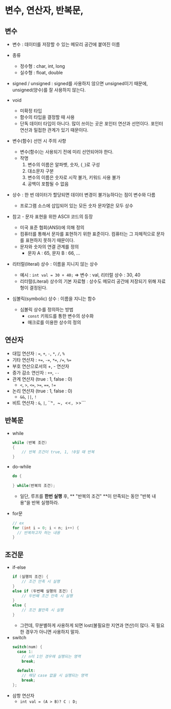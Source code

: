 # 변수, 연산자, 반복문, 

## 변수
- 변수 : 데이터를 저장할 수 있는 메모리 공간에 붙여진 이름
- 종류
  - 정수형 : char, int, long
  - 실수형 : float, double

- signed / unsigned : signed를 사용하지 않으면 unsigned이기 때문에, unsigned(양수)를 잘 사용하지 않는다.
- void
  - 미확정 타입
  - 함수의 타입을 결정할 때 사용
  - 단독 데이터 타입이 아니다. 많이 쓰이는 곳은 포인터 연산과 선언이다. 포인터 연산과 밀접한 관계가 있기 때문이다.
- 변수(함수) 선언 시 주의 사항
  - 변수(함수)는 사용되기 전에 미리 선언되어야 한다.
  - 작명
    1. 변수의 이름은 알파벳, 숫자, (```_```)로 구성
    2. 대소문자 구분
    3. 변수의 이름은 숫자로 시작 불가, 키워드 사용 불가
    4. 공백이 포함될 수 없음

- 상수 : 한 번 데이터가 할당되면 데이터 변경이 불가능하다는 점이 변수와 다름
  - 프로그램 소스에 삽입되어 있는 모든 숫자 문자열은 모두 상수

- 참고 - 문자 표현을 위한 ASCII 코드의 등장
  - 미국 표준 협회(ANSI)에 의해 정의
  - 컴퓨터를 통해서 문자를 표현하기 위한 표준이다. 컴퓨터는 그 자체적으로 문자를 표현하지 못하기 때문이다.
  - 문자와 숫자의 연결 관계를 정의
    - 문자 A : 65, 문자 B : 66, ...

- 리터럴(literal) 상수 : 이름을 지니지 않는 상수
  - 예시 : ```int val = 30 + 40;``` => 변수 : val, 리터럴 상수 : 30, 40
  - 리터럴(Literal) 상수의 기본 자료형 : 상수도 메모리 공간에 저장되기 위해 자료형이 결정된다.

- 심볼릭(symbolic) 상수 : 이름을 지니는 함수
  - 심볼릭 상수를 정의하는 방법
    - ```const``` 키워드를 통한 변수의 상수화
    - 매크로를 이용한 상수의 정의


 
## 연산자
- 대입 연산자 : ```=```, ```+```, ```-```, ```*```, ```/```, ```%```
- 기타 연산자 : ```+=```, ```-=```, ```*=```, ```/=```, ```%=```
- 부호 연산으로서의 +, - 연산자
- 증가 감소 연산자 : ```++```, ```--```
- 관계 연산자 (true : 1, false : 0)
  - ```<```, ```>```, ```<=```, ```>=```, ```==```, ```!=```
- 논리 연산자 (true : 1, false : 0)
  - ```&&```, ```||```, ```!```
- 비트 연산자 : ```&```, ```|```, ``^```, ```~```, ```<<```, ```>>```


## 반복문
- while
  ```C++
  while (반복 조건)
  {
      // 반복 조건이 true, 1, !0일 때 반복
  }
  ```

- do-while
  ```C++
  do {
    
  } while(반복의 조건);
  ```
  - 일단, 루프를 **한번 실행** 후, ** "반복의 조건" **이 만족되는 동안 "반복 내용"을 반복 실행하라.

- for문
  ```C++
  // ex
  for (int i = 0; i < n; i++) {
    // 반복하고자 하는 내용
  }
  ```
  
## 조건문
- if-else
  ```C++
  if (실행의 조건) {
      // 조건 만족 시 실행
  }
  else if (두번째 실행의 조건) {
      // 두번째 조건 만족 시 실행
  }
  else {
      // 조건 불만족 시 실행
  }
  ```
  - 그런데, 무분별하게 사용하게 되면 lost(불필요한 지연과 연산)이 많다. 꼭 필요한 경우가 아니면 사용하지 말자.
- switch
  ```C++
  switch(num) {
    case 1:
      // n이 1인 경우에 실행되는 영역
      break;
      
    default:
      // 해당 case 없을 시 실행되는 영역
      break;
  };
  ```
- 삼항 연산자
  - ```int val = (A > B)? C : D;```
